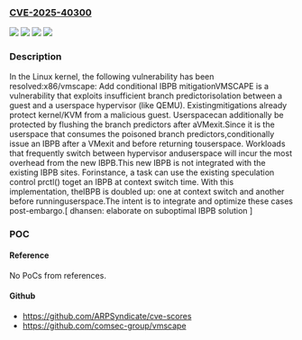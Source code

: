 ### [CVE-2025-40300](https://cve.mitre.org/cgi-bin/cvename.cgi?name=CVE-2025-40300)
![](https://img.shields.io/static/v1?label=Product&message=Linux&color=blue)
![](https://img.shields.io/static/v1?label=Version&message=&color=brightgreen)
![](https://img.shields.io/static/v1?label=Version&message=1da177e4c3f41524e886b7f1b8a0c1fc7321cac2%20&color=brightgreen)
![](https://img.shields.io/static/v1?label=Vulnerability&message=n%2Fa&color=blue)

### Description

In the Linux kernel, the following vulnerability has been resolved:x86/vmscape: Add conditional IBPB mitigationVMSCAPE is a vulnerability that exploits insufficient branch predictorisolation between a guest and a userspace hypervisor (like QEMU). Existingmitigations already protect kernel/KVM from a malicious guest. Userspacecan additionally be protected by flushing the branch predictors after aVMexit.Since it is the userspace that consumes the poisoned branch predictors,conditionally issue an IBPB after a VMexit and before returning touserspace. Workloads that frequently switch between hypervisor anduserspace will incur the most overhead from the new IBPB.This new IBPB is not integrated with the existing IBPB sites. Forinstance, a task can use the existing speculation control prctl() toget an IBPB at context switch time. With this implementation, theIBPB is doubled up: one at context switch and another before runninguserspace.The intent is to integrate and optimize these cases post-embargo.[ dhansen: elaborate on suboptimal IBPB solution ]

### POC

#### Reference
No PoCs from references.

#### Github
- https://github.com/ARPSyndicate/cve-scores
- https://github.com/comsec-group/vmscape

